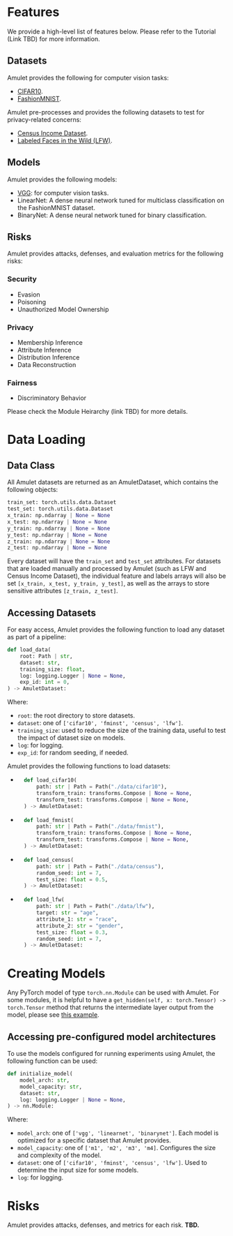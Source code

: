 
# Features

We provide a high-level list of features below. Please refer to the Tutorial (Link TBD) for more information.

## Datasets
Amulet provides the following for computer vision tasks:
- [CIFAR10](https://pytorch.org/vision/main/generated/torchvision.datasets.CIFAR10.html).
- [FashionMNIST](https://pytorch.org/vision/stable/generated/torchvision.datasets.FashionMNIST.html).

Amulet pre-processes and provides the following datasets to test for privacy-related concerns:
- [Census Income Dataset](https://archive.ics.uci.edu/dataset/20/census+income).
- [Labeled Faces in the Wild (LFW)](https://scikit-learn.org/stable/modules/generated/sklearn.datasets.fetch_lfw_people.html).
## Models
Amulet provides the following models:
- [VGG](https://viso.ai/deep-learning/vgg-very-deep-convolutional-networks/): for computer vision tasks.
- LinearNet: A dense neural network tuned for multiclass classification on the FashionMNIST dataset.
- BinaryNet: A dense neural network tuned for binary classification.

## Risks
Amulet provides attacks, defenses, and evaluation metrics for the following risks:
### Security
- Evasion
- Poisoning
- Unauthorized Model Ownership

### Privacy
- Membership Inference
- Attribute Inference
- Distribution Inference
- Data Reconstruction

### Fairness
- Discriminatory Behavior

Please check the Module Heirarchy (link TBD) for more details.

# Data Loading

## Data Class
All Amulet datasets are returned as an AmuletDataset, which contains the following objects:
```python
train_set: torch.utils.data.Dataset
test_set: torch.utils.data.Dataset
x_train: np.ndarray | None = None
x_test: np.ndarray | None = None
y_train: np.ndarray | None = None
y_test: np.ndarray | None = None
z_train: np.ndarray | None = None
z_test: np.ndarray | None = None
```
Every dataset will have the `train_set` and `test_set` attributes. For datasets that are loaded manually and processed by Amulet (such as LFW and Census Income Dataset), the individual feature and labels arrays will also be set `[x_train, x_test, y_train, y_test]`, as well as the arrays to store sensitive attributes `[z_train, z_test]`.

## Accessing Datasets
For easy access, Amulet provides the following function to load any dataset as part of a pipeline:
```python
def load_data(
    root: Path | str,
    dataset: str,
    training_size: float,
    log: logging.Logger | None = None,
    exp_id: int = 0,
) -> AmuletDataset:
```
Where:
- `root`: the root directory to store datasets.
- `dataset`: one of `['cifar10', 'fminst', 'census', 'lfw']`.
- `training_size`: used to reduce the size of the training data, useful to test the impact of dataset size on models.
- `log`: for logging.
- `exp_id`: for random seeding, if needed.

Amulet provides the following functions to load datasets:
- ```python
    def load_cifar10(
        path: str | Path = Path("./data/cifar10"),
        transform_train: transforms.Compose | None = None,
        transform_test: transforms.Compose | None = None,
    ) -> AmuletDataset:
   ```

- ```python
    def load_fmnist(
        path: str | Path = Path("./data/fmnist"),
        transform_train: transforms.Compose | None = None,
        transform_test: transforms.Compose | None = None,
    ) -> AmuletDataset:
   ```
- ```python
    def load_census(
        path: str | Path = Path("./data/census"),
        random_seed: int = 7,
        test_size: float = 0.5,
    ) -> AmuletDataset:
  ```

- ```python
    def load_lfw(
        path: str | Path = Path("./data/lfw"),
        target: str = "age",
        attribute_1: str = "race",
        attribute_2: str = "gender",
        test_size: float = 0.3,
        random_seed: int = 7,
    ) -> AmuletDataset:
  ```

# Creating Models
Any PyTorch model of type `torch.nn.Module` can be used with Amulet. For some modules, it is helpful to have a `get_hidden(self, x: torch.Tensor) -> torch.Tensor` method that returns the intermediate layer output from the model, please see [this example](https://github.com/ssg-research/amulet/blob/main/amulet/models/vgg.py#L106).

## Accessing pre-configured model architectures
To use the models configured for running experiments using Amulet, the following function can be used:
```python
def initialize_model(
    model_arch: str,
    model_capacity: str,
    dataset: str,
    log: logging.Logger | None = None,
) -> nn.Module:
```
Where:
- `model_arch`: one of `['vgg', 'linearnet', 'binarynet']`. Each model is optimized for a specific dataset that Amulet provides.
- `model_capacity`: one of `['m1', 'm2', 'm3', 'm4]`. Configures the size and complexity of the model.
- `dataset`: one of `['cifar10', 'fminst', 'census', 'lfw']`. Used to determine the input size for some models.
- `log`: for logging.

# Risks
Amulet provides attacks, defenses, and metrics for each risk. **TBD.**
